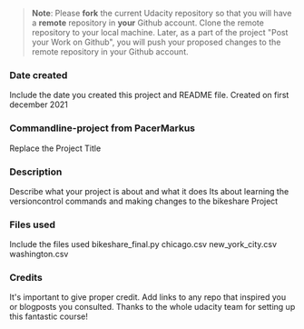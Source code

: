>**Note**: Please **fork** the current Udacity repository so that you will have a **remote** repository in **your** Github account. Clone the remote repository to your local machine. Later, as a part of the project "Post your Work on Github", you will push your proposed changes to the remote repository in your Github account.

### Date created
Include the date you created this project and README file.
Created on first december 2021

### Commandline-project from PacerMarkus
Replace the Project Title

### Description
Describe what your project is about and what it does
Its about learning the versioncontrol commands and making changes to the bikeshare Project

### Files used
Include the files used
bikeshare_final.py
chicago.csv
new_york_city.csv
washington.csv

### Credits
It's important to give proper credit. Add links to any repo that inspired you or blogposts you consulted.
Thanks to the whole udacity team for setting up this fantastic course! 
